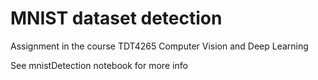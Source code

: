 # MNIST dataset detection
Assignment in the course TDT4265 Computer Vision and Deep Learning

See mnistDetection notebook for more info
